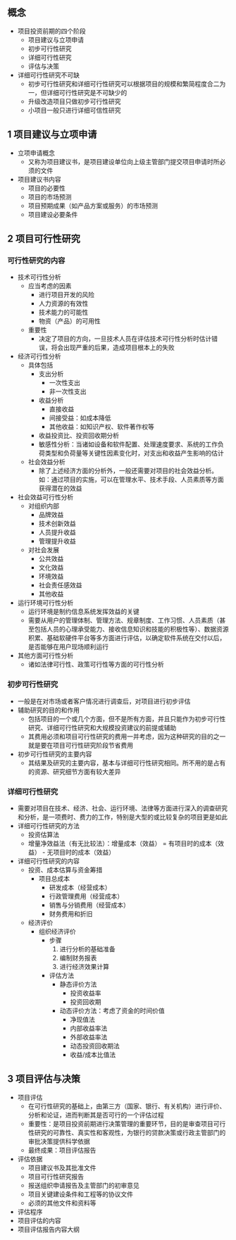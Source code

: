 ## 概念

- 项目投资前期的四个阶段
  - 项目建议与立项申请
  - 初步可行性研究
  - 详细可行性研究
  - 评估与决策
- 详细可行性研究不可缺
  - 初步可行性研究和详细可行性研究可以根据项目的规模和繁简程度合二为一，但详细可行性研究是不可缺少的
  - 升级改造项目只做初步可行性研究
  - 小项目一般只进行详细可信性研究

## 1 项目建议与立项申请

- 立项申请概念
  - 又称为项目建议书，是项目建设单位向上级主管部门提交项目申请时所必须的文件
- 项目建议书内容
  - 项目的必要性
  - 项目的市场预测
  - 项目预期成果（如产品方案或服务）的市场预测
  - 项目建设必要条件

## 2 项目可行性研究

### 可行性研究的内容

- 技术可行性分析
  - 应当考虑的因素
    - 进行项目开发的风险
    - 人力资源的有效性
    - 技术能力的可能性
    - 物资（产品）的可用性
  - 重要性
    - 决定了项目的方向，一旦技术人员在评估技术可行性分析时估计错误，将会出现严重的后果，造成项目根本上的失败
- 经济可行性分析
  - 具体包括
    - 支出分析
      - 一次性支出
      - 非一次性支出
    - 收益分析
      - 直接收益
      - 间接受益：如成本降低
      - 其他收益：如知识产权、软件著作权等
    - 收益投资比、投资回收期分析
    - 敏感性分析：当诸如设备和软件配置、处理速度要求、系统的工作负荷类型和负荷量等关键性因素变化时，对支出和收益产生影响的估计
  - 社会效益分析
    - 除了上述经济方面的分析外，一般还需要对项目的社会效益分析。如：通过项目的实施，可以在管理水平、技术手段、人员素质等方面获得潜在的效益
- 社会效益可行性分析
  - 对组织内部
    - 品牌效益
    - 技术创新效益
    - 人员提升收益
    - 管理提升收益
  - 对社会发展
    - 公共效益
    - 文化效益
    - 环境效益
    - 社会责任感效益
    - 其他收益
- 运行环境可行性分析
  - 运行环境是制约信息系统发挥效益的关键
  - 需要从用户的管理体制、管理方法、规章制度、工作习惯、人员素质（甚至包括人员的心理承受能力、接收信息知识和技能的积极性等）、数据资源积累、基础软硬件平台等多方面进行评估，以确定软件系统在交付以后，是否能够在用户现场顺利运行
- 其他方面可行性分析
  - 诸如法律可行性、政策可行性等方面的可行性分析

### 初步可行性研究

- 一般是在对市场或者客户情况进行调查后，对项目进行初步评估
- 辅助研究的目的和作用
  - 包括项目的一个或几个方面，但不是所有方面，并且只能作为初步可行性研究、详细可行性研究和大规模投资建议的前提或辅助
  - 其费用必须和项目可行性研究的费用一并考虑，因为这种研究的目的之一就是要在项目可行性研究阶段节省费用
- 初步可行性研究的主要内容
  - 其结果及研究的主要内容，基本与详细可行性研究相同。所不用的是占有的资源、研究细节方面有较大差异

### 详细可行性研究

- 需要对项目在技术、经济、社会、运行环境、法律等方面进行深入的调查研究和分析，是一项费时、费力的工作，特别是大型的或比较复杂的项目更是如此
- 详细可行性研究的方法
  - 投资估算法
  - 增量净效益法（有无比较法）：增量成本（效益） = 有项目时的成本（效益） - 无项目时的成本（效益）
- 详细可行性研究的内容
  - 投资、成本估算与资金筹措
    - 项目总成本
      - 研发成本（经营成本）
      - 行政管理费用（经营成本）
      - 销售与分销费用（经营成本）
      - 财务费用和折旧
  - 经济评价
    - 组织经济评价
      - 步骤
        1. 进行分析的基础准备
        2. 编制财务报表
        3. 进行经济效果计算
      - 评估方法
        - 静态评价方法
          - 投资收益率
          - 投资回收期
        - 动态评价方法：考虑了资金的时间价值
          - 净现值法
          - 内部收益率法
          - 外部收益率法
          - 动态投资回收期法
          - 收益/成本比值法

## 3 项目评估与决策

- 项目评估
  - 在可行性研究的基础上，由第三方（国家、银行、有关机构）进行评价、分析和论证，进而判断其是否可行的一个评估过程
  - 重要性：是项目投资前期进行决策管理的重要环节，目的是审查项目可行性研究的可靠性、真实性和客观性，为银行的贷款决策或行政主管部门的审批决策提供科学依据
  - 最终成果：项目评估报告
- 评估依据
  - 项目建议书及其批准文件
  - 项目可行性研究报告
  - 报送组织申请报告及主管部门的初审意见
  - 项目关键建设条件和工程等的协议文件
  - 必须的其他文件和资料等
- 评估程序
- 项目评估的内容
- 项目评估报告内容大纲
